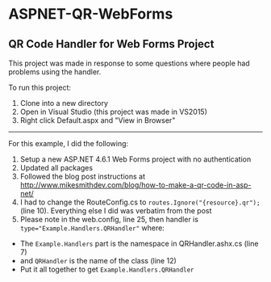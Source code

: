 # ASPNET-QR-WebForms
## QR Code Handler for Web Forms Project

This project was made in response to some questions where people had problems using the handler.


To run this project:
1. Clone into a new directory
2. Open in Visual Studio (this project was made in VS2015)
3. Right click Default.aspx and "View in Browser"

---

For this example, I did the following:

1. Setup a new ASP.NET 4.6.1 Web Forms project with no authentication
2. Updated all packages
3. Followed the blog post instructions at http://www.mikesmithdev.com/blog/how-to-make-a-qr-code-in-asp-net/
4. I had to change the RouteConfig.cs to `routes.Ignore("{resource}.qr");` (line 10). Everything else I did was verbatim from the post
5. Please note in the web.config, line 25, then handler is `type="Example.Handlers.QRHandler"` where:
  - The `Example.Handlers` part is the namespace in QRHandler.ashx.cs (line 7)
  - and `QRHandler` is the name of the class (line 12)
  - Put it all together to get `Example.Handlers.QRHandler`
